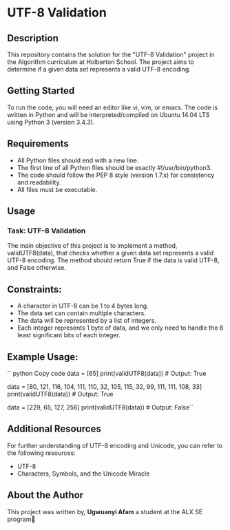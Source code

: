 # UTF-8 Validation
## Description
This repository contains the solution for the "UTF-8 Validation" project in the Algorithm curriculum at Holberton School. The project aims to determine if a given data set represents a valid UTF-8 encoding.

## Getting Started
To run the code, you will need an editor like vi, vim, or emacs. The code is written in Python and will be interpreted/compiled on Ubuntu 14.04 LTS using Python 3 (version 3.4.3).

## Requirements
- All Python files should end with a new line.
- The first line of all Python files should be exactly #!/usr/bin/python3.
- The code should follow the PEP 8 style (version 1.7.x) for consistency and readability.
- All files must be executable.
## Usage
### Task: UTF-8 Validation
The main objective of this project is to implement a method, validUTF8(data), that checks whether a given data set represents a valid UTF-8 encoding. The method should return True if the data is valid UTF-8, and False otherwise.

## Constraints:

- A character in UTF-8 can be 1 to 4 bytes long.
- The data set can contain multiple characters.
- The data will be represented by a list of integers.
- Each integer represents 1 byte of data, and we only need to handle the 8 least significant bits of each integer.
## Example Usage:
``
python
Copy code
data = [65]
print(validUTF8(data))  # Output: True

data = [80, 121, 116, 104, 111, 110, 32, 105, 115, 32, 99, 111, 111, 108, 33]
print(validUTF8(data))  # Output: True

data = [229, 65, 127, 256]
print(validUTF8(data))  # Output: False``
## Additional Resources
For further understanding of UTF-8 encoding and Unicode, you can refer to the following resources:

- UTF-8
- Characters, Symbols, and the Unicode Miracle
## About the Author
This project was written by, **Ugwuanyi Afam** a  student at the ALX SE program🚀